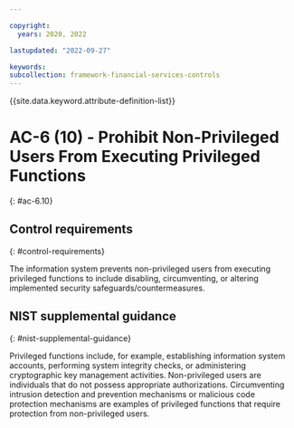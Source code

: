```yaml
---

copyright:
  years: 2020, 2022

lastupdated: "2022-09-27"

keywords: 
subcollection: framework-financial-services-controls
---
```


{{site.data.keyword.attribute-definition-list}}

         
# AC-6 (10) - Prohibit Non-Privileged Users From Executing Privileged Functions
{: #ac-6.10}

## Control requirements
{: #control-requirements}

The information system prevents non-privileged users from executing privileged functions to include disabling, circumventing, or altering implemented security safeguards/countermeasures.

## NIST supplemental guidance
{: #nist-supplemental-guidance}

Privileged functions include, for example, establishing information system accounts, performing system integrity checks, or administering cryptographic key management activities. Non-privileged users are individuals that do not possess appropriate authorizations. Circumventing intrusion detection and prevention mechanisms or malicious code protection mechanisms are examples of privileged functions that require protection from non-privileged users.



